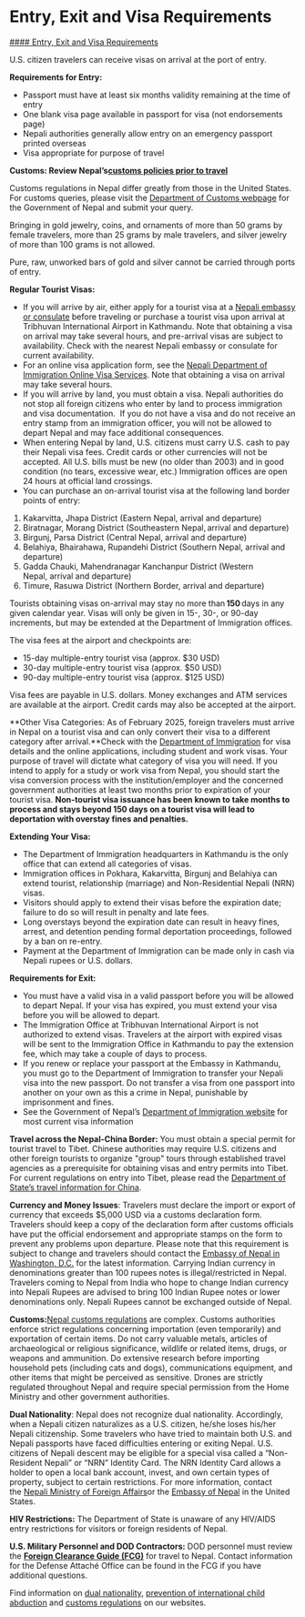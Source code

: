 # Entry, Exit and Visa Requirements

[#### Entry, Exit and Visa Requirements](javascript:void(0); "Entry, Exit and Visa Requirements")

U.S. citizen travelers can receive visas on arrival at the port of entry.

**Requirements for Entry:**

* Passport must have at least six months validity remaining at the time of entry
* One blank visa page available in passport for visa (not endorsements page)
* Nepali authorities generally allow entry on an emergency passport printed overseas
* Visa appropriate for purpose of travel

**Customs: Review Nepal’s**[**customs policies prior to travel**](https://www.trade.gov/country-commercial-guides/nepal-trade-barriers?navcard=11914)

Customs regulations in Nepal differ greatly from those in the United States.  For customs queries, please visit the [Department of Customs webpage](https://customs.gov.np/) for the Government of Nepal and submit your query.

Bringing in gold jewelry, coins, and ornaments of more than 50 grams by female travelers, more than 25 grams by male travelers, and silver jewelry of more than 100 grams is not allowed.

Pure, raw, unworked bars of gold and silver cannot be carried through ports of entry.

**Regular Tourist Visas:**

* If you will arrive by air, either apply for a tourist visa at a [Nepali embassy or consulate](https://us.nepalembassy.gov.np/tourist-visa/) before traveling or purchase a tourist visa upon arrival at Tribhuvan International Airport in Kathmandu. Note that obtaining a visa on arrival may take several hours, and pre-arrival visas are subject to availability. Check with the nearest Nepali embassy or consulate for current availability.
* For an online visa application form, see the [Nepali Department of Immigration Online Visa Services](https://nepaliport.immigration.gov.np/). Note that obtaining a visa on arrival may take several hours.
* If you will arrive by land, you must obtain a visa. Nepali authorities do not stop all foreign citizens who enter by land to process immigration and visa documentation.  If you do not have a visa and do not receive an entry stamp from an immigration officer, you will not be allowed to depart Nepal and may face additional consequences.
* When entering Nepal by land, U.S. citizens must carry U.S. cash to pay their Nepali visa fees. Credit cards or other currencies will not be accepted. All U.S. bills must be new (no older than 2003) and in good condition (no tears, excessive wear, etc.) Immigration offices are open 24 hours at official land crossings.
* You can purchase an on-arrival tourist visa at the following land border points of entry:

1. Kakarvitta, Jhapa District (Eastern Nepal, arrival and departure)
2. Biratnagar, Morang District (Southeastern Nepal, arrival and departure)
3. Birgunj, Parsa District (Central Nepal, arrival and departure)
4. Belahiya, Bhairahawa, Rupandehi District (Southern Nepal, arrival and departure)
5. Gadda Chauki, Mahendranagar Kanchanpur District (Western Nepal, arrival and departure)
6. Timure, Rasuwa District (Northern Border, arrival and departure)

Tourists obtaining visas on-arrival may stay no more than **150** days in any given calendar year. Visas will only be given in 15-, 30-, or 90-day increments, but may be extended at the Department of Immigration offices.

The visa fees at the airport and checkpoints are:

* 15-day multiple-entry tourist visa (approx. $30 USD)
* 30-day multiple-entry tourist visa (approx. $50 USD)
* 90-day multiple-entry tourist visa (approx. $125 USD)

Visa fees are payable in U.S. dollars. Money exchanges and ATM services are available at the airport. Credit cards may also be accepted at the airport.

**Other Visa Categories: As of February 2025, foreign travelers must arrive in Nepal on a tourist visa and can only convert their visa to a different category after arrival.**Check with the [Department of Immigration](https://gcc02.safelinks.protection.outlook.com/?url=http%3A%2F%2Fonline.nepalimmigration.gov.np%2Ftourist-visa&data=05%7C01%7COCSContentManager%40state.gov%7Cb0f221da6b564c146e2408da6a8365a1%7C66cf50745afe48d1a691a12b2121f44b%7C0%7C0%7C637939409819056834%7CUnknown%7CTWFpbGZsb3d8eyJWIjoiMC4wLjAwMDAiLCJQIjoiV2luMzIiLCJBTiI6Ik1haWwiLCJXVCI6Mn0%3D%7C3000%7C%7C%7C&sdata=3hujQHWwB4CJvLK7%2BXA%2BhcAJ4OBKSOteTOzCFF7mkuQ%3D&reserved=0 "http://online.nepalimmigration.gov.np/tourist-visa") for visa details and the online applications, including student and work visas. Your purpose of travel will dictate what category of visa you will need. If you intend to apply for a study or work visa from Nepal, you should start the visa conversion process with the institution/employer and the concerned government authorities at least two months prior to expiration of your tourist visa. **Non-tourist visa issuance has been known to take months to process and stays beyond 150 days on a tourist visa will lead to deportation with overstay fines and penalties.**

**Extending Your Visa:**

* The Department of Immigration headquarters in Kathmandu is the only office that can extend all categories of visas.
* Immigration offices in Pokhara, Kakarvitta, Birgunj and Belahiya can extend tourist, relationship (marriage) and Non-Residential Nepali (NRN) visas.
* Visitors should apply to extend their visas before the expiration date; failure to do so will result in penalty and late fees.
* Long overstays beyond the expiration date can result in heavy fines, arrest, and detention pending formal deportation proceedings, followed by a ban on re-entry.
* Payment at the Department of Immigration can be made only in cash via Nepali rupees or U.S. dollars.

**Requirements for Exit:**

* You must have a valid visa in a valid passport before you will be allowed to depart Nepal. If your visa has expired, you must extend your visa before you will be allowed to depart.
* The Immigration Office at Tribhuvan International Airport is not authorized to extend visas. Travelers at the airport with expired visas will be sent to the Immigration Office in Kathmandu to pay the extension fee, which may take a couple of days to process.
* If you renew or replace your passport at the Embassy in Kathmandu, you must go to the Department of Immigration to transfer your Nepali visa into the new passport. Do not transfer a visa from one passport into another on your own as this a crime in Nepal, punishable by imprisonment and fines.
* See the Government of Nepal’s [Department of Immigration website](https://gcc02.safelinks.protection.outlook.com/?url=http%3A%2F%2Fonline.nepalimmigration.gov.np%2Ftourist-visa&data=05%7C01%7COCSContentManager%40state.gov%7Cb0f221da6b564c146e2408da6a8365a1%7C66cf50745afe48d1a691a12b2121f44b%7C0%7C0%7C637939409819056834%7CUnknown%7CTWFpbGZsb3d8eyJWIjoiMC4wLjAwMDAiLCJQIjoiV2luMzIiLCJBTiI6Ik1haWwiLCJXVCI6Mn0%3D%7C3000%7C%7C%7C&sdata=3hujQHWwB4CJvLK7%2BXA%2BhcAJ4OBKSOteTOzCFF7mkuQ%3D&reserved=0 "http://online.nepalimmigration.gov.np/tourist-visa") for most current visa information

**Travel across the Nepal-China Border:** You must obtain a special permit for tourist travel to Tibet. Chinese authorities may require U.S. citizens and other foreign tourists to organize "group" tours through established travel agencies as a prerequisite for obtaining visas and entry permits into Tibet. For current regulations on entry into Tibet, please read the [Department of State’s travel information for China](https://travel.state.gov/content/travel/en/international-travel/International-Travel-Country-Information-Pages/China.html).

**Currency and Money Issues**: Travelers must declare the import or export of currency that exceeds $5,000 USD via a customs declaration form. Travelers should keep a copy of the declaration form after customs officials have put the official endorsement and appropriate stamps on the form to prevent any problems upon departure. Please note that this requirement is subject to change and travelers should contact the [Embassy of Nepal in Washington, D.C.](https://us.nepalembassy.gov.np/) for the latest information. Carrying Indian currency in denominations greater than 100 rupees notes is illegal/restricted in Nepal. Travelers coming to Nepal from India who hope to change Indian currency into Nepali Rupees are advised to bring 100 Indian Rupee notes or lower denominations only. Nepali Rupees cannot be exchanged outside of Nepal.

**Customs:**[Nepal customs regulations](https://www.trade.gov/country-commercial-guides/nepal-trade-barriers?navcard=11914) are complex. Customs authorities enforce strict regulations concerning importation (even temporarily) and exportation of certain items. Do not carry valuable metals, articles of archaeological or religious significance, wildlife or related items, drugs, or weapons and ammunition. Do extensive research before importing household pets (including cats and dogs), communications equipment, and other items that might be perceived as sensitive. Drones are strictly regulated throughout Nepal and require special permission from the Home Ministry and other government authorities.

**Dual Nationality**: Nepal does not recognize dual nationality. Accordingly, when a Nepali citizen naturalizes as a U.S. citizen, he/she loses his/her Nepali citizenship. Some travelers who have tried to maintain both U.S. and Nepali passports have faced difficulties entering or exiting Nepal. U.S. citizens of Nepali descent may be eligible for a special visa called a “Non-Resident Nepali” or “NRN” Identity Card. The NRN Identity Card allows a holder to open a local bank account, invest, and own certain types of property, subject to certain restrictions. For more information, contact the [Nepali Ministry of Foreign Affairs](https://mofa.gov.np/)or the [Embassy of Nepal](https://us.nepalembassy.gov.np/) in the United States.

**HIV Restrictions:** The Department of State is unaware of any HIV/AIDS entry restrictions for visitors or foreign residents of Nepal.

**U.S. Military Personnel and DOD Contractors:** DOD personnel must review the [**Foreign Clearance Guide (FCG)**](https://apacs.milcloud.mil/fcg/loginForm.cfm) for travel to Nepal. Contact information for the Defense Attaché Office can be found in the FCG if you have additional questions.

Find information on [dual nationality](https://travel.state.gov/content/travel/en/international-travel/before-you-go/travelers-with-special-considerations/Dual-Nationality-Travelers.html), [prevention of international child abduction](https://travel.state.gov/content/travel/en/International-Parental-Child-Abduction.html) and [customs regulations](https://travel.state.gov/content/travel/en/international-travel/before-you-go/customs-and-import.html) on our websites.